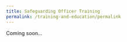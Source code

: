 ```yaml
---
title: Safeguarding Officer Training
permalink: /training-and-education/permalink
---
```

Coming soon...